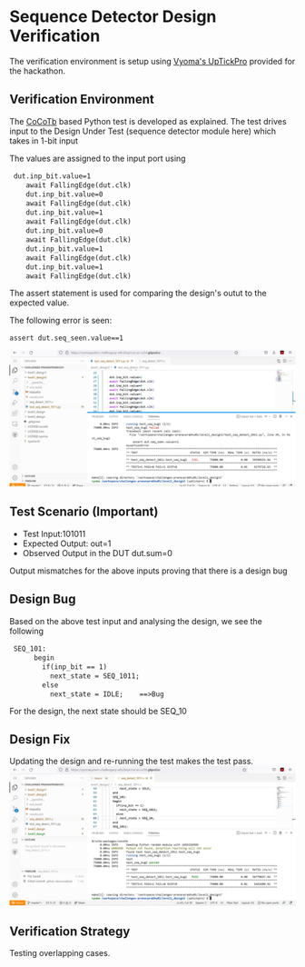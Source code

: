 # Sequence Detector Design Verification

The verification environment is setup using [Vyoma's UpTickPro](https://vyomasystems.com) provided for the hackathon.

## Verification Environment

The [CoCoTb](https://www.cocotb.org/) based Python test is developed as explained. The test drives input to the Design Under Test (sequence detector module here) which takes in 1-bit input

The values are assigned to the input port using 
```
 dut.inp_bit.value=1
    await FallingEdge(dut.clk)
    dut.inp_bit.value=0
    await FallingEdge(dut.clk)
    dut.inp_bit.value=1
    await FallingEdge(dut.clk)
    dut.inp_bit.value=0
    await FallingEdge(dut.clk)
    dut.inp_bit.value=1
    await FallingEdge(dut.clk)
    dut.inp_bit.value=1
    await FallingEdge(dut.clk)
```

The assert statement is used for comparing the design's outut to the expected value.

The following error is seen:
```
assert dut.seq_seen.value==1
```
![](https://github.com/vyomasystems-lab/challenges-pranavprabhu01/blob/master/level1_design2/Screenshot%20(33).png)
## Test Scenario **(Important)**
- Test Input:101011
- Expected Output: out=1
- Observed Output in the DUT dut.sum=0

Output mismatches for the above inputs proving that there is a design bug

## Design Bug
Based on the above test input and analysing the design, we see the following

```
 SEQ_101:
      begin
        if(inp_bit == 1)
          next_state = SEQ_1011;
        else
          next_state = IDLE;    ==>Bug
```
For the design, the next state should be SEQ_10

## Design Fix
Updating the design and re-running the test makes the test pass.
![](https://github.com/vyomasystems-lab/challenges-pranavprabhu01/blob/master/level1_design2/Screenshot%20(38).png)

## Verification Strategy
Testing overlapping cases.
